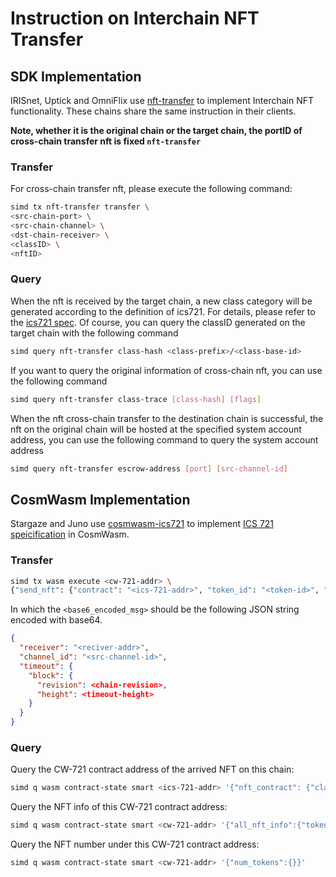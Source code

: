 # Instruction on Interchain NFT Transfer

## SDK Implementation

IRISnet, Uptick and OmniFlix use [nft-transfer](https://github.com/bianjieai/nft-transfer/tree/v1.1.1-beta) to implement Interchain NFT functionality. These chains share the same instruction in their clients. 

**Note, whether it is the original chain or the target chain, the portID of cross-chain transfer nft is fixed `nft-transfer`**

### Transfer

For cross-chain transfer nft, please execute the following command:

```bash
simd tx nft-transfer transfer \
<src-chain-port> \
<src-chain-channel> \
<dst-chain-receiver> \
<classID> \
<nftID>  
```

### Query

When the nft is received by the target chain, a new class category will be generated according to the definition of ics721. For details, please refer to the [ics721 spec](https://github.com/cosmos/ibc/blob/main/spec/app/ics-721-nft-transfer/README.md). Of course, you can query the classID generated on the target chain with the following command

```bash
simd query nft-transfer class-hash <class-prefix>/<class-base-id>
```

If you want to query the original information of cross-chain nft, you can use the following command

```bash
simd query nft-transfer class-trace [class-hash] [flags]
```

When the nft cross-chain transfer to the destination chain is successful, the nft on the original chain will be hosted at the specified system account address, you can use the following command to query the system account address

```bash
simd query nft-transfer escrow-address [port] [src-channel-id]
```

## CosmWasm Implementation

Stargaze and Juno use [cosmwasm-ics721](https://github.com/public-awesome/ics721) to implement [ICS 721 speicification](https://github.com/cosmos/ibc/tree/main/spec/app/ics-721-nft-transfer) in CosmWasm.

### Transfer

```bash
simd tx wasm execute <cw-721-addr> \
{"send_nft": {"contract": "<ics-721-addr>", "token_id": "<token-id>", "msg": \ "<basa64_encoded_msg>"}}
```

In which the `<base6_encoded_msg>` should be the following JSON string encoded with base64.

```json
{
  "receiver": "<reciver-addr>",
  "channel_id": "<src-channel-id>",
  "timeout": {
    "block": {
      "revision": <chain-revision>,
      "height": <timeout-height>
    }
  }
}
```

### Query

Query the CW-721 contract address of the arrived NFT on this chain:

```bash
simd q wasm contract-state smart <ics-721-addr> '{"nft_contract": {"class_id" : "<class-prefix/class-base-id>"}}'
```

Query the NFT info of this CW-721 contract address:

```bash
simd q wasm contract-state smart <cw-721-addr> '{"all_nft_info":{"token_id": "<token-id>"}}'
```

Query the NFT number under this CW-721 contract address:

```bash
simd q wasm contract-state smart <cw-721-addr> '{"num_tokens":{}}'
```
